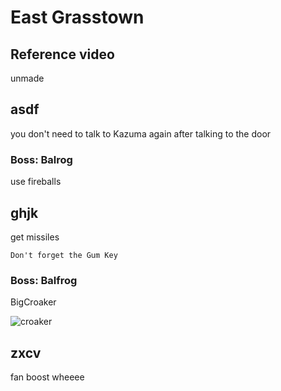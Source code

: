 # East Grasstown

## Reference video

unmade

## asdf

you don't need to talk to Kazuma again after talking to the door

### Boss: Balrog

use fireballs

## ghjk

get missiles

```note
Don't forget the Gum Key
```

### Boss: Balfrog

BigCroaker

![croaker](https://cdn.frankerfacez.com/emoticon/34766/4)

## zxcv

fan boost wheeee
